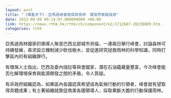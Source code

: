 ```yaml
---
layout: post
title: "《環看天下》：亞馬遜峰會商保育雨林　環保界質疑成效"
date: 2023-08-09 09:14:07.000000000 +08:00
link: https://news.rthk.hk/rthk/ch/component/k2/1712687-20230809.htm
categories: rthk
---
```


亞馬遜雨林國家的領導人聚首巴西北部城市貝倫，一連兩日舉行峰會，討論森林可持續發展，尋求設立機制減少砍伐樹木，並促進研究拯救雨林的科學知識，同時打擊區內的有組織罪行。

有環保人士指出，巴西及委內瑞拉等與會國家，潛在石油蘊藏量豐富，今次峰會能否化解環境保育與能源開發之間的矛盾，令人質疑。

有非政府組織認為，如果區內各國認真希望成為氣候行動的引領者，峰會就有望取得具體成果；有土著組織就敦促南美各國領導人，採取果斷大膽的行動保護雨林。
